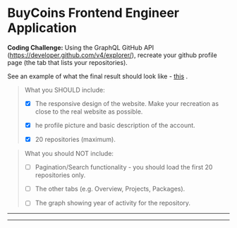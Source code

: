 # BuyCoins Frontend Engineer Application

**Coding Challenge:**
Using the GraphQL GitHub API (https://developer.github.com/v4/explorer/), recreate your github profile page (the tab that lists your repositories). 

See an example of what the final result should look like - [this](https://www.google.com/url?q=https://res.cloudinary.com/bitkoin/image/upload/v1605131940/frontend_dev_example.png&sa=D&ust=1606538715951000&usg=AFQjCNFC4_vEzcFg-T2qYoEytHboTrkhyA) .

> What you SHOULD include:
>
> - [x] The responsive design of the website. Make your recreation as close to the real website as possible.
>
> - [x] he profile picture and basic description of the account.
>
> - [x] 20 repositories (maximum).


> What you should NOT include:
>
> - [ ] Pagination/Search functionality - you should load the first 20 repositories only.
>
> - [ ] The other tabs (e.g. Overview, Projects, Packages).
>
> - [ ] The graph showing year of activity for the repository.

---

---